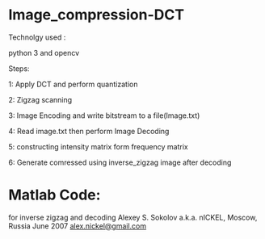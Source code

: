 # Image_compression-DCT

Technolgy used :

python 3 and opencv

Steps:

1: Apply DCT and perform quantization


2: Zigzag scanning


3: Image Encoding and write bitstream to a file(Image.txt)


4: Read image.txt then perform Image Decoding 


5: constructing intensity matrix form frequency matrix


6: Generate comressed using inverse_zigzag image after decoding


# Matlab Code:

for inverse zigzag and decoding
Alexey S. Sokolov a.k.a. nICKEL, Moscow, Russia
June 2007
alex.nickel@gmail.com
